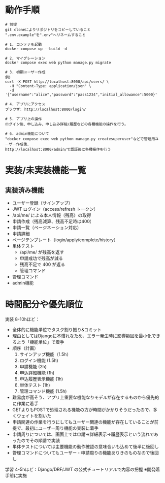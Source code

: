 # 動作手順
```
# 前提
git cloneによりリポジトリをコピーしていること
".env.example"を".env"へリネームすること

# 1. コンテナを起動
docker compose up --build -d

# 2. マイグレーション
docker compose exec web python manage.py migrate

# 3. 初期ユーザー作成
例）
curl -X POST http://localhost:8000/api/users/ \
  -H "Content-Type: application/json" \
  -d '{"username":"alice","password":"pass1234","initial_allowance":5000}'

# 4. アプリにアクセス
ブラウザ: http://localhost:8000/login/

# 5. アプリ上の操作
ログイン後、申し込み、申し込み詳細/履歴などの各種機能の操作を行う。

# 6. admin機能について
"docker compose exec web python manage.py createsuperuser"などで管理用ユーザー作成後、
http://localhost:8000/admin/で認証後に各種操作を行う
```

# 実装/未実装機能一覧
## 実装済み機能

- ユーザー登録（サインアップ）
- JWT ログイン（access/refresh トークン）
- /api/me/ による本人情報（残高）の取得
- 申請作成（残高減算、残高不足時は400）
- 申請一覧（ページネーション対応）
- 申請詳細
- ページテンプレート（login/apply/complete/history）
- 単体テスト
  - /api/me/ が残高を返す
  - 申請成功で残高が減る
  - 残高不足で 400 が返る
  - 管理コマンド
- 管理コマンド  
- admin機能

# 時間配分や優先順位
実装 8-10hほど：
- 全体的に機能単位でタスク割り振り&コミット
- 理由としてはDjangoに不慣れなため、エラー発生時に影響範囲を最小化できるよう「機能単位」で着手
- 順序（計画）
  1. サインアップ機能（1.5h）
  2. ログイン機能 (1.5h)
  3. 申請機能 (2h)
  4. 申込詳細機能 (1h)
  5. 申込履歴表示機能 (1h)
  6. 単体テスト (1h)
  7. 管理コマンド機能 (1.5h)
- 難易度が高そう、アプリ上重要な機能なりモデルが存在するものから優先的に作業に着手
- GETよりもPOSTで処理される機能の方が時間がかかりそうだったので、多くウェイトを割いた
- 申請関連の作業を行うにしてもユーザー関連の機能が存在していることが前提で、最初にユーザー周り機能の実装に着手
- 申請周りについては、画面上では申請→詳細表示→履歴表示という流れであったのでその順番で実装
- 単体テストについては主要機能の動作確認の意味合いも込めて後半に後回し
- 管理コマンドについてもユーザー・申請周りの機能ありきのものなので後回し


学習 4-5hほど：Django/DRF/JWT の公式チュートリアルで内容の把握
※開発着手前に実施

